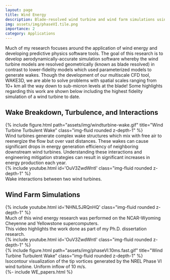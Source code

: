 ```yaml
---
layout: page
title: Wind Energy
description: Blade-resolved wind turbine and wind farm simulations using WAKE3D.
img: assets/img/phaseVI.tile.png
importance: 2
category: Applications
---
```


Much of my research focuses around the application of wind energy and developing predictive physics software tools.
The goal of this research is to develop aerodynamically-accurate simulation software whereby the wind turbine models 
are resolved geometrically (known as blade resolved) in contrast to lower-fidelity models which used parameterized models 
to generate wakes. Though the development of our multiscale CFD tool, WAKE3D, we are able to solve problems with spatial scales 
ranging from 10+ km all the way down to sub-micron levels at the blade! Some highlights regarding this work are shown below 
including the highest fidelity simulation of a wind turbine to date.

<h2>Wake Breakdown, Turbulence, and Interactions</h2>
<div class="row">
    <div class="col-sm mt-3 mt-md-0">
        {% include figure.html path="assets/img/windturbine-wake.gif" title="Wind Turbine Turbulent Wake" class="img-fluid rounded z-depth-1" %}
    </div>
</div>
Wind turbines generate complex wake structures which mix with free air to reenergize the flow but over vast distances. 
These wakes can cause significant drops in energy generation efficiency of neighboring downstream wind turbines. 
Understanding these interactions and engineering mitigation strategies can result in significant increases in energy production each year.

<div class="row">
    <div class="col-sm mt-3 mt-md-0">
        {% include youtube.html id='OuV3ZwdWntI' class="img-fluid rounded z-depth-1" %}
    </div>
</div>
<div class="caption">
    Wake interactions between two wind turbines.
</div>

<h2>Wind Farm Simulations</h2>
<div class="row">
    <div class="col-sm mt-3 mt-md-0">
        {% include youtube.html id='NHNL5JRQnHQ' class="img-fluid rounded z-depth-1" %}
    </div>
</div>
<div class="caption">
    Much of this wind energy research was performed on the NCAR-Wyoming Cheyenne and Yellowstone supercomputers. <br/>
    This video highlights the work done as part of my Ph.D. dissertation research.
</div>


<div class="row">
    <div class="col-sm-mt-3 mt-md-0" >
        {% include youtube.html id='OuV3ZwdWntI' class="img-fluid rounded z-depth-1" %}
    </div>
</div>

<div class="row">
    <div class="col-sm mt-3 mt-md-0">
        {% include figure.html path="assets/img/phaseVI.10ms.fast.gif" title="Wind Turbine Turbulent Wake" class="img-fluid rounded z-depth-1" %}
    </div>
</div>
<div class="caption">
    Isocontour visualization of the tip vortices generated by the NREL Phase VI wind turbine. Uniform inflow of 10 m/s.
</div>

<article>
    {%- include WE_papers.html %}
</article>
